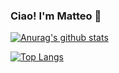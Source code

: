 ### Ciao! I'm Matteo 👋

<!--
**mycarta/mycarta** is a ✨ _special_ ✨ repository because its `README.md` (this file) appears on your GitHub profile.

Here are some ideas to get you started:

- 🔭 I’m currently working on ...
- 🌱 I’m currently learning ...
- 👯 I’m looking to collaborate on ...
- 🤔 I’m looking for help with ...
- 💬 Ask me about ...
- 📫 How to reach me: ...
- 😄 Pronouns: ...
- ⚡ Fun fact: ...
-->


[![Anurag's github stats](https://github-readme-stats.vercel.app/api?username=mycarta)](https://github.com/anuraghazra/github-readme-stats&count_private=true&show_icons=true&theme=radical)

[![Top Langs](https://github-readme-stats.vercel.app/api/top-langs/?username=mycarta&hide=JupyterNotebook&layout=compact)](https://github.com/anuraghazra/github-readme-stats)
